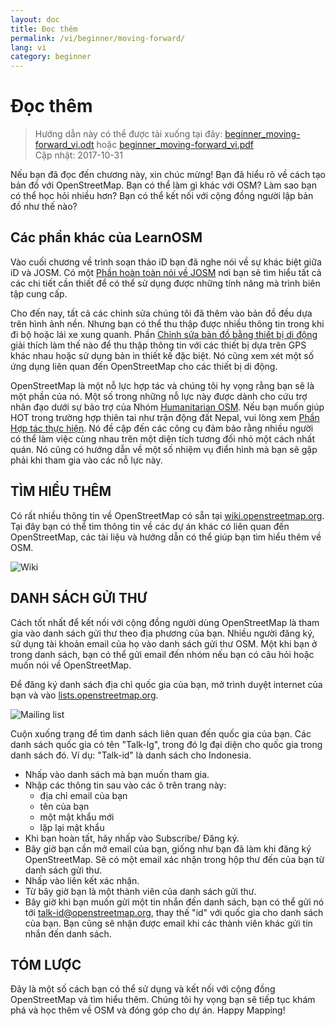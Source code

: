 ```yaml
---
layout: doc
title: Đọc thêm
permalink: /vi/beginner/moving-forward/
lang: vi
category: beginner
---
```


Đọc thêm
===============

> Hướng dẫn này có thể được tải xuống tại đây: [beginner_moving-forward_vi.odt](/files/beginner_moving-forward_vi.odt) hoặc [beginner_moving-forward_vi.pdf](/files/beginner_moving-forward_vi.pdf)  
> Cập nhật: 2017-10-31  

Nếu bạn đã đọc đến chương này, xin chúc mừng! Bạn đã hiểu rõ về cách tạo bản đồ với OpenStreetMap. Bạn có thể làm gì khác với OSM? Làm sao bạn có thể học hỏi nhiều hơn? Bạn có thể kết nối với cộng đồng người lập bản đồ như thế nào?  

Các phần khác của LearnOSM
---------------------------

Vào cuối chương về trình soạn thảo iD bạn đã nghe nói về sự khác biệt giữa iD và JOSM. Có một [Phần hoàn toàn nói về JOSM](/vi/josm/) nơi bạn sẽ tìm hiểu tất cả các chi tiết cần thiết để có thể sử dụng được những tính năng mà trình biên tập cung cấp.  

Cho đến nay, tất cả các chỉnh sửa chúng tôi đã thêm vào bản đồ đều dựa trên hình ảnh nền. Nhưng bạn có thể thu thập được nhiều thông tin trong khi đi bộ hoặc lái xe xung quanh. Phần [Chỉnh sửa bản đồ bằng thiết bị di động](/vi/mobile-mapping/) giải thích làm thế nào để thu thập thông tin với các thiết bị dựa trên GPS khác nhau hoặc sử dụng bản in thiết kế đặc biệt. Nó cũng xem xét một số ứng dụng liên quan đến OpenStreetMap cho các thiết bị di động.  

OpenStreetMap là một nỗ lực hợp tác và chúng tôi hy vọng rằng bạn sẽ là một phần của nó. Một số trong những nỗ lực này được dành cho cứu trợ nhân đạo dưới sự bảo trợ của Nhóm [Humanitarian OSM](http://hotosm.org). Nếu bạn muốn giúp HOT trong trường hợp thiên tai như trận động đất Nepal, vui lòng xem [Phần Hợp tác thực hiện](/vi/coordination/). Nó đề cập đến các công cụ đảm bảo rằng nhiều người có thể làm việc cùng nhau trên một diện tích tương đối nhỏ một cách nhất quán. Nó cũng có hướng dẫn về một số nhiệm vụ điển hình mà bạn sẽ gặp phải khi tham gia vào các nỗ lực này.  


TÌM HIỂU THÊM
----------

Có rất nhiều thông tin về OpenStreetMap có sẵn tại [wiki.openstreetmap.org](http://wiki.openstreetmap.org/). Tại đây bạn có thể tìm thông tin về các dự án khác có liên quan đến OpenStreetMap, các tài liệu và hướng dẫn có thể giúp bạn tìm hiểu thêm về OSM.  

![Wiki][]

<!-- và các thông tin khác về trang web này có thể cập nhật thêm -->

DANH SÁCH GỬI THƯ
------------

Cách tốt nhất để kết nối với cộng đồng người dùng OpenStreetMap là tham gia vào danh sách gửi thư theo địa phương của bạn. Nhiều người đăng ký, sử dụng tài khoản email của họ vào danh sách gửi thư OSM. Một khi bạn ở trong danh sách, bạn có thể gửi email đến nhóm nếu bạn có câu hỏi hoặc muốn nói về OpenStreetMap.  

Để đăng ký danh sách địa chỉ quốc gia của bạn, mở trình duyệt internet của bạn và vào [lists.openstreetmap.org](http://lists.openstreetmap.org/).  

![Mailing list][]

Cuộn xuống trang để tìm danh sách liên quan đến quốc gia của bạn. Các danh sách quốc gia có tên "Talk-lg", trong đó lg đại diện cho quốc gia trong danh sách đó. Ví dụ: "Talk-id" là danh sách cho Indonesia.  

- Nhấp vào danh sách mà bạn muốn tham gia.  
- Nhập các thông tin sau vào các ô trên trang này:  
    +  địa chỉ email của bạn  
    +  tên của bạn  
    +  một mật khẩu mới  
    +  lặp lại mật khẩu  
- Khi bạn hoàn tất, hãy nhấp vào Subscribe/ Đăng ký.
- Bây giờ bạn cần mở email của bạn, giống như bạn đã làm khi đăng ký OpenStreetMap. Sẽ có một email xác nhận trong hộp thư đến của bạn từ danh sách gửi thư.  
- Nhấp vào liên kết xác nhận.  
- Từ bây giờ bạn là một thành viên của danh sách gửi thư.  
- Bây giờ khi bạn muốn gửi một tin nhắn đến danh sách, bạn có thể gửi nó tới [talk-id@openstreetmap.org](mailto:talk-id@openstreetmap.org), thay thế "id" với quốc gia cho danh sách của bạn. Bạn cũng sẽ nhận được email khi các thành viên khác gửi tin nhắn đến danh sách.  

<!-- maybe expand and put this back later
MapOSMatic
----------

Một dự án mang tên MapOSMatic, và bạn có thể truy cập theo đường link
[maposmatic.org](http://www.maposmatic.org/).
Đây là công cụ để đơn giản hóa việc in ấn bản đồ của một khu vực bất kỳ
Công cụ sẽ giúp tạo ra bản đồ với lưới tọa độ và
danh mục các địa điểm được bao gồm trên khu vực được in ra.

![MapOSMatic][]
-->


TÓM LƯỢC
-------

Đây là một số cách bạn có thể sử dụng và kết nối với cộng đồng OpenStreetMap và tìm hiểu thêm. Chúng tôi hy vọng bạn sẽ tiếp tục khám phá và học thêm về OSM và đóng góp cho dự án. Happy Mapping!


[MapOSMatic]: /images/beginner/maposmatic-homepage.png
[Wiki]: /images/beginner/osm-wiki.png
[Mailing list]: /images/beginner/osm-mailing-lists.png